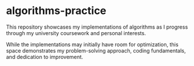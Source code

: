 # algorithms-practice
This repository showcases my implementations of algorithms as I progress through my university coursework and personal interests.

While the implementations may initially have room for optimization, this space demonstrates my problem-solving approach, coding fundamentals, and dedication to improvement.
